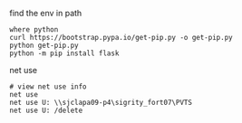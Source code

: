 find the env in path

```
where python
curl https://bootstrap.pypa.io/get-pip.py -o get-pip.py
python get-pip.py
python -m pip install flask
```

net use 

```
# view net use info
net use 
net use U: \\sjclapa09-p4\sigrity_fort07\PVTS
net use U: /delete
```

